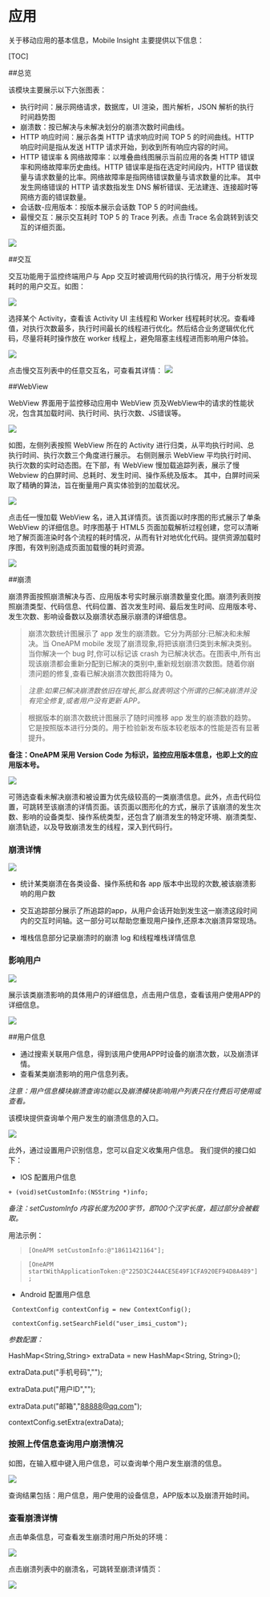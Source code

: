 # 应用

关于移动应用的基本信息，Mobile Insight 主要提供以下信息：

[TOC]

##总览 

该模块主要展示以下六张图表：


- 执行时间：展示网络请求，数据库，UI 渲染，图片解析，JSON 解析的执行时间趋势图
-  崩溃数：按已解决与未解决划分的崩溃次数时间曲线。
- HTTP 响应时间：展示各类 HTTP 请求响应时间 TOP 5 的时间曲线。HTTP 响应时间是指从发送 HTTP 请求开始，到收到所有响应内容的时间。
- HTTP 错误率 & 网络故障率：以堆叠曲线图展示当前应用的各类 HTTP 错误率和网络故障率历史曲线。HTTP 错误率是指在选定时间段内，HTTP 错误数量与请求数量的比率。网络故障率是指网络错误数量与请求数量的比率。
其中发生网络错误的 HTTP 请求数指发生 DNS 解析错误、无法建连、连接超时等网络方面的错误数量。
- 会话数-应用版本：按版本展示会话数 TOP 5 的时间曲线。
- 最慢交互：展示交互耗时 TOP 5 的 Trace 列表。点击 Trace 名会跳转到该交互的详细页面。

![](http://i.imgur.com/ERFePkx.png)

##交互

交互功能用于监控终端用户与 App 交互时被调用代码的执行情况，用于分析发现耗时的用户交互。如图：

![](http://i.imgur.com/OveLXva.png)

选择某个 Activity，查看该 Activity UI 主线程和 Worker 线程耗时状况。查看峰值，对执行次数最多，执行时间最长的线程进行优化。然后结合业务逻辑优化代码，尽量将耗时操作放在 worker 线程上，避免阻塞主线程进而影响用户体验。

![](interaction2.png)

点击慢交互列表中的任意交互名，可查看其详情：
![](interaction3.png)


##WebView

WebView 界面用于监控移动应用中 WebView 页及WebView中的请求的性能状况，包含其加载时间、执行时间、执行次数、JS错误等。

![](http://i.imgur.com/RFXMT5q.png)

如图，左侧列表按照 WebView 所在的 Activity 进行归类，从平均执行时间、总执行时间、执行次数三个角度进行展示。
右侧则展示 WebView 平均执行时间、执行次数的实时动态图。在下部，有 WebView 慢加载追踪列表，展示了慢 Webview 的白屏时间、总耗时、发生时间、操作系统及版本。
其中，白屏时间采取了精确的算法，旨在衡量用户真实体验到的加载状况。

![](http://i.imgur.com/JX49Bsl.png)

点击任一慢加载 WebView 名，进入其详情页。该页面以时序图的形式展示了单条 WebView 的详细信息。时序图基于 HTML5 页面加载解析过程创建，您可以清晰地了解页面渲染时各个流程的耗时情况，从而有针对地优化代码。提供资源加载时序图，有效判别造成页面加载慢的耗时资源。

![](http://i.imgur.com/vxFhqDf.png)

##崩溃

崩溃界面按照崩溃解决与否、应用版本号实时展示崩溃数量变化图。崩溃列表则按照崩溃类型、代码信息、代码位置、首次发生时间、最后发生时间、应用版本号、发生次数、影响设备数以及崩溃状态展示崩溃的详细信息。

>崩溃次数统计图展示了 app 发生的崩溃数。它分为两部分:已解决和未解决。当 OneAPM mobile 发现了崩溃现象,将把该崩溃归类到未解决类别。当你解决一个 bug 时,你可以标记该 crash 为已解决状态。在图表中,所有出现该崩溃都会重新分配到已解决的类别中,重新规划崩溃次数图。随着你崩溃问题的修复,查看已解决崩溃次数图将降为 0。

>*注意:如果已解决崩溃数依旧在增长,那么就表明这个所谓的已解决崩溃并没有完全修复,或者用户没有更新 APP。*

>根据版本的崩溃次数统计图展示了随时间推移 app 发生的崩溃数的趋势。它是按照版本进行分类的。用于检验新发布版本较老版本的性能是否有显著提升。


**备注：OneAPM 采用 Version Code 为标识，监控应用版本信息，也即上文的应用版本号。**

![](崩溃1.png)

可筛选查看未解决崩溃和被设置为优先级较高的一类崩溃信息。此外，点击代码位置，可跳转至该崩溃的详情页面。该页面以图形化的方式，展示了该崩溃的发生次数、影响的设备类型、操作系统类型，还包含了崩溃发生的特定环境、崩溃类型、崩溃轨迹，以及导致崩溃发生的线程，深入到代码行。


### 崩溃详情

![](bengkui2.png)

* 统计某类崩溃在各类设备、操作系统和各 app 版本中出现的次数,被该崩溃影
响的用户数

* 交互追踪部分展示了所追踪的app，从用户会话开始到发生这一崩溃这段时间内的交互时间轴。这一部分可以帮助您重现用户操作,还原本次崩溃异常现场。

* 堆栈信息部分记录崩溃时的崩溃 log 和线程堆栈详情信息


### 影响用户

![](影响用户2.png)


展示该类崩溃影响的具体用户的详细信息，点击用户信息，查看该用户使用APP的详细信息。

![](用户信息搜索3.png)


##用户信息


- 通过搜索关联用户信息，得到该用户使用APP时设备的崩溃次数，以及崩溃详情。
- 查看某类崩溃影响的用户信息列表。

*注意：用户信息模块崩溃查询功能以及崩溃模块影响用户列表只在付费后可使用或查看。*

该模块提供查询单个用户发生的崩溃信息的入口。

![](yonghuinfo.jpg)

此外，通过设置用户识别信息，您可以自定义收集用户信息。
我们提供的接口如下：

* IOS 配置用户信息


```+ (void)setCustomInfo:(NSString *)info;```

*备注：setCustomInfo 内容长度为200字节，即100个汉字长度，超过部分会被截取。*

用法示例：

>```[OneAPM setCustomInfo:@"18611421164"];```

>```[OneAPM startWithApplicationToken:@"225D3C244ACE5E49F1CFA920EF94D8A489"];```

* Android 配置用户信息


 ``` ContextConfig contextConfig = new ContextConfig();```
 
 ``` contextConfig.setSearchField("user_imsi_custom");```
 
 
*参数配置：*


HashMap<String,String> extraData = new HashMap<String, String>();

extraData.put("手机号码","");
 
extraData.put("用户ID","");
 
extraData.put("邮箱","88888@qq.com");
 
contextConfig.setExtra(extraData);



### 按照上传信息查询用户崩溃情况


如图，在输入框中键入用户信息，可以查询单个用户发生崩溃的信息。

![](用户信息搜索1.png)

查询结果包括：用户信息，用户使用的设备信息，APP版本以及崩溃开始时间。


### 查看崩溃详情

点击单条信息，可查看发生崩溃时用户所处的环境：

![](用户信息搜索3.png)

点击崩溃列表中的崩溃名，可跳转至崩溃详情页：

![](影响用户2.png)



